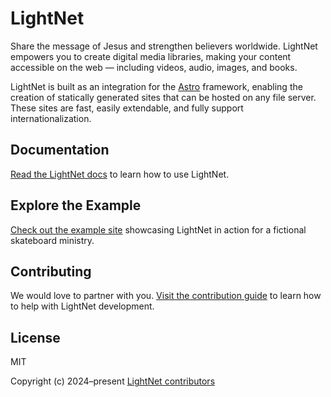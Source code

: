 # LightNet

Share the message of Jesus and strengthen believers worldwide. LightNet empowers you to create digital media libraries, making your content accessible on the web — including videos, audio, images, and books.

LightNet is built as an integration for the [Astro](https://astro.build) framework, enabling the creation of statically generated sites that can be hosted on any file server. These sites are fast, easily extendable, and fully support internationalization.

## Documentation

[Read the LightNet docs](https://lightnet-docs.pages.dev) to learn how to use LightNet.

## Explore the Example

[Check out the example site](/examples/sk8-ministries/) showcasing LightNet in action for a fictional skateboard ministry.

## Contributing

We would love to partner with you. [Visit the contribution guide](https://github.com/LightNetDev/lightnet/blob/main/CONTRIBUTING.md) to learn how to help with LightNet development.

## License

MIT

Copyright (c) 2024–present [LightNet contributors](https://github.com/LightNetDev/LightNet/graphs/contributors)
